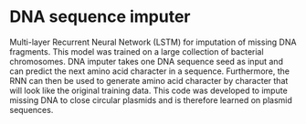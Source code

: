 # DNA sequence imputer

Multi-layer Recurrent Neural Network (LSTM) for imputation of missing DNA fragments. This model was trained on a large collection of bacterial chromosomes. DNA imputer takes one DNA sequence seed as input and can predict the next amino acid character in a sequence. Furthermore, the RNN can then be used to generate amino acid character by character that will look like the original training data. This code was developed to impute missing DNA to close circular plasmids and is therefore learned on plasmid sequences. 
